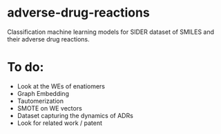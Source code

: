 # adverse-drug-reactions
Classification machine learning models for SIDER dataset of SMILES and their adverse drug reactions.

# To do:
-  Look at the WEs of enatiomers
-  Graph Embedding
-  Tautomerization
-  SMOTE on WE vectors
- Dataset capturing the dynamics of ADRs
- Look for related work / patent

